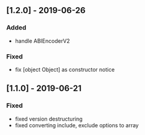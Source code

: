 ## [1.2.0] - 2019-06-26

### Added

- handle ABIEncoderV2

### Fixed

- fix [object Object] as constructor notice

## [1.1.0] - 2019-06-21

### Fixed

- fixed version destructuring
- fixed converting include, exclude options to array